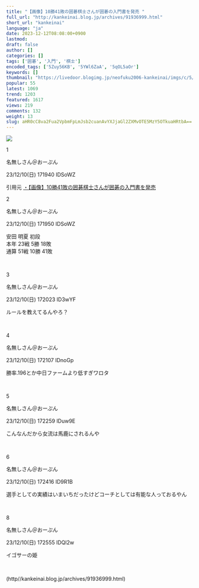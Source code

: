 ```yaml
---
title: "【画像】10勝41敗の囲碁棋士さんが囲碁の入門書を発売 "
full_url: "http://kankeinai.blog.jp/archives/91936999.html"
short_url: "kankeinai"
language: "ja"
date: 2023-12-12T08:08:00+0900
lastmod: 
draft: false
author: []
categories: []
tags: ['囲碁', '入門', '棋士']
encoded_tags: ['5Zuy56KB', '5YWl6ZaA', '5qOL5aOr']
keywords: []
thumbnail: "https://livedoor.blogimg.jp/neofuku2006-kankeinai/imgs/c/5/c55fd93a-s.jpg"
popular: 55
latest: 1069
trend: 1203
featured: 1617
views: 219
comments: 132
weight: 13
slug: aHR0cC8va2Fua2VpbmFpLmJsb2cuanAvYXJjaGl2ZXMvOTE5MzY5OTkuaHRtbA==
---
```


![](https://livedoor.blogimg.jp/neofuku2006-kankeinai/imgs/c/5/c55fd93a-s.jpg)

<div><p class='t_h'>1 <p>名無しさん＠おーぷん</p> <p> 23/12/10(日) 171940 IDSoWZ</p></p><p>引用元 <a href='http//2chspa.com/thread/livejupiter/1702196380' target='_blank'>・</a><a href='https//hayabusa.open2ch.net/test/read.cgi/livejupiter/1702196380/' target='_blank'>【画像】10勝41敗の囲碁棋士さんが囲碁の入門書を発売</a></p><p class='t_h'>2 <p>名無しさん＠おーぷん</p> <p> 23/12/10(日) 171950 IDSoWZ</p></p> <p class='t_b'> 安田 明夏 初段<br>本年 23戦 5勝 18敗<br>通算 51戦 10勝 41敗 </p><br> <p class='t_h'>3 <p>名無しさん＠おーぷん</p> <p> 23/12/10(日) 172023 ID3wYF</p></p> <p class='t_b'> ルールを教えてるんやろ？ </p><br> <p class='t_h'>4 <p>名無しさん＠おーぷん</p> <p> 23/12/10(日) 172107 IDnoGp</p></p> <p class='t_b'> 勝率.196とか中日ファームより低すぎワロタ </p><br> <p class='t_h'>5 <p>名無しさん＠おーぷん</p> <p> 23/12/10(日) 172259 IDuw9E</p></p> <p class='t_b'> こんなんだから女流は馬鹿にされるんや </p><br> <p class='t_h'>6 <p>名無しさん＠おーぷん</p> <p> 23/12/10(日) 172416 ID9R1B</p></p> <p class='t_b'> 選手としての実績はいまいちだったけどコーチとしては有能な人っておるやん </p><br> <p class='t_h'>8 <p>名無しさん＠おーぷん</p> <p> 23/12/10(日) 172555 IDQl2w</p></p> <p class='t_b'> イゴサーの姫 </p><br> <img border='0' width='1' height='1' src='https//www10.a8.net/0.gif?a8mat=2BJK9W+3WIBJM+249K+BWGDT' alt=''> </div>

(http//kankeinai.blog.jp/archives/91936999.html)
